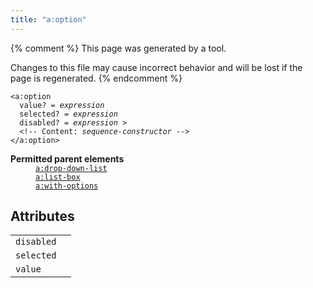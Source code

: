 ```yaml
---
title: "a:option"
---
```


{% comment %}
This page was generated by a tool.

Changes to this file may cause incorrect behavior and will be lost if
the page is regenerated.
{% endcomment %}

<div class="ref-element-syntax language-xml highlighter-rouge"><pre class="highlight"><code><span class="nt">&lt;a:option</span>
  <span>value</span>? = <i title="expression">expression</i>
  <span>selected</span>? = <i title="expression">expression</i>
  <span>disabled</span>? = <i title="expression">expression</i> &gt;
  &lt;!-- Content: <i>sequence-constructor</i> --&gt;
<span class="nt">&lt;/a:option&gt;</span></code></pre></div>
<dl>
   <dt><b>Permitted parent elements</b></dt>
   <dd><a href="drop-down-list.html"><code>a:drop-down-list</code></a></dd>
   <dd><a href="list-box.html"><code>a:list-box</code></a></dd>
   <dd><a href="with-options.html"><code>a:with-options</code></a></dd>
</dl>
<h2>Attributes</h2>
<div class="table-responsive">
   <table class="ref-attribs">
      <tr>
         <td><code>disabled</code></td>
         <td></td>
      </tr>
      <tr>
         <td><code>selected</code></td>
         <td></td>
      </tr>
      <tr>
         <td><code>value</code></td>
         <td></td>
      </tr>
   </table>
</div>